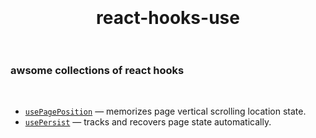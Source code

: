 <div align="center">
  <h1>
    <br/>
    <br/>
    react-hooks-use
    <br/>
    <br/>
  </h1>
</div>

### awsome collections of react hooks

<br/>

- [`usePagePosition`](./docs/usePagePosition.md) &mdash; memorizes page vertical scrolling location state.
- [`usePersist`](./docs/usePersist.md) &mdash; tracks and recovers page state automatically.
